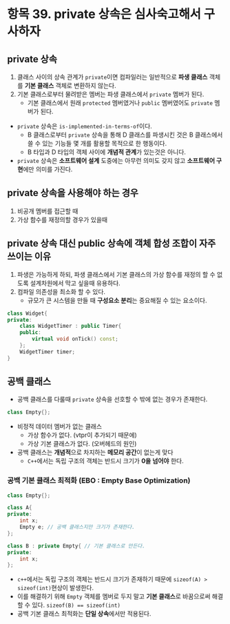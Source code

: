 # 항목 39. private 상속은 심사숙고해서 구사하자
## private 상속
1. 클래스 사이의 상속 관계가 `private`이면 컴파일러는 일반적으로 **파생 클래스** 객체를 **기본 클래스** 객체로 변환하지 않는다.
2. 기본 클래스로부터 물려받은 멤버는 파생 클래스에서 `private` 멤버가 된다.
    - 기본 클래스에서 원래 `protected` 멤버였거나 `public` 멤버였어도 `private` 멤버가 된다.
- `private` 상속은 `is-implemented-in-terms-of`이다.
    - B 클래스로부터 `private` 상속을 통해 D 클래스를 파생시킨 것은 B 클래스에서 쓸 수 있는 기능들 몇 개를 활용할 목적으로 한 행동이다.
    - B 타입과 D 타입의 객체 사이에 **개념적 관계**가 있는것은 아니다.
- `private` 상속은 **소프트웨어 설계** 도중에는 아무런 의미도 갖지 않고 **소프트웨어 구현**에만 의미를 가진다.

## private 상속을 사용해야 하는 경우
1. 비공개 멤버를 접근할 때 
2. 가상 함수를 재정의할 경우가 있을때

## private 상속 대신 public 상속에 객체 합성 조합이 자주 쓰이는 이유
1. 파생은 가능하게 하되, 파생 클래스에서 기본 클래스의 가상 함수를 재정의 할 수 없도록 설계차원에서 막고 싶을때 유용하다.
2. 컴파일 의존성을 최소화 할 수 있다.
   - 규모가 큰 시스템을 만들 때 **구성요소 분리**는 중요해질 수 있는 요소이다.
```cpp
class Widget{
private:
    class WidgetTimer : public Timer{
    public:
        virtual void onTick() const;
    };
    WidgetTimer timer;
}
```

## 공백 클래스
- 공백 클래스를 다룰때 `private` 상속을 선호할 수 밖에 없는 경우가 존재한다.
```cpp
class Empty{};
```
- 비정적 데이터 멤버가 없는 클래스
    - 가상 함수가 없다. (vtpr이 추가되기 때문에)
    - 가상 기본 클래스가 없다. (오버헤드의 원인)
- 공백 클래스는 **개념적**으로 차지하는 **메모리 공간**이 없는게 맞다
    - `C++`에서는 독립 구조의 객체는 반드시 크기가 **0을 넘어야** 한다.

### 공백 기본 클래스 최적화 (EBO : Empty Base Optimization)
```cpp
class Empty{};

class A{
private:
    int x;
    Empty e; // 공백 클래스지만 크기가 존재한다.
};

class B : private Empty{ // 기본 클래스로 만든다.
private:
    int x;
};
```
- `c++`에서는 독립 구조의 객체는 반드시 크기가 존재하기 때문에 `sizeof(A) > sizeof(int)`현상이 발생한다.
- 이를 해결하기 위해 `Empty` 객체를 멤버로 두지 말고 **기본 클래스**로 바꿈으로써 해결할 수 있다. `sizeof(B) == sizeof(int)`
- 공백 기본 클래스 최적화는 **단일 상속**에서만 적용된다.
